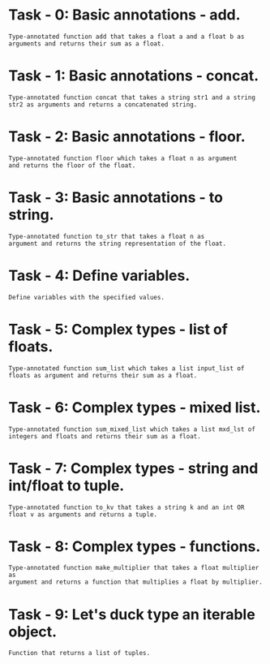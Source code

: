 # Task - 0: Basic annotations - add.

    Type-annotated function add that takes a float a and a float b as
    arguments and returns their sum as a float.


# Task - 1: Basic annotations - concat.

    Type-annotated function concat that takes a string str1 and a string
    str2 as arguments and returns a concatenated string.


# Task - 2: Basic annotations - floor.

    Type-annotated function floor which takes a float n as argument
    and returns the floor of the float.


# Task - 3: Basic annotations - to string.

    Type-annotated function to_str that takes a float n as
    argument and returns the string representation of the float.


# Task - 4: Define variables.

    Define variables with the specified values.


# Task - 5: Complex types - list of floats.

    Type-annotated function sum_list which takes a list input_list of
    floats as argument and returns their sum as a float.


# Task - 6: Complex types - mixed list.

    Type-annotated function sum_mixed_list which takes a list mxd_lst of
    integers and floats and returns their sum as a float.

# Task - 7: Complex types - string and int/float to tuple.

    Type-annotated function to_kv that takes a string k and an int OR
    float v as arguments and returns a tuple.


# Task - 8: Complex types - functions.

    Type-annotated function make_multiplier that takes a float multiplier as
    argument and returns a function that multiplies a float by multiplier.


# Task - 9: Let's duck type an iterable object.

    Function that returns a list of tuples.